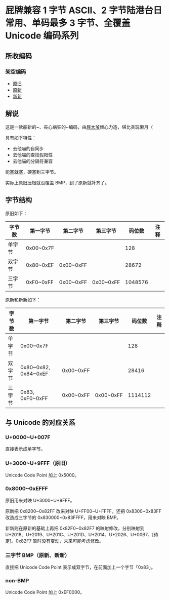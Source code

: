 # 屁牌兼容 1 字节 ASCII、2 字节陆港台日常用、单码最多 3 字节、全覆盖 Unicode 编码系列

## 所收编码
### 架空编码
- [原旧](https://zhuanlan.zhihu.com/p/33140509)
- [原新](https://zhuanlan.zhihu.com/p/33140509)
- [新新](https://zhuanlan.zhihu.com/p/33140509)

## 解说
这是一款船新的~、丧心病狂的~编码，由[屁大爷](https://github.com/farteryhr)倾心力造，堪比贪玩懒月（

具有如下特性：
- 去他喵的自同步
- 去他喵的查找假阳性
- 去他喵的分隔符兼容

能塞就塞，硬塞到三字节。

实际上原旧压根就没覆盖 BMP，到了原新就补齐了。

## 字节结构
原旧如下：

|字节数|第一字节|第二字节|第三字节|码位数|注释|
|-|-|-|-|-|-|
|单字节|0x00~0x7F|||128||
|双字节|0x80~0xEF|0x00~0xFF||28672||
|三字节|0xF0~0xFF|0x00~0xFF|0x00~0xFF|1048576||

原新和新新如下：

|字节数|第一字节|第二字节|第三字节|码位数|注释|
|-|-|-|-|-|-|
|单字节|0x00~0x7F|||128||
|双字节|0x80\~0x82, 0x84\~0xEF|0x00~0xFF||28416||
|三字节|0x83, 0xF0~0xFF|0x00~0xFF|0x00~0xFF|1114112||

## 与 Unicode 的对应关系
### U+0000~U+007F
直接表示成单字节。

### U+3000~U+9FFF（原旧）
Unicode Code Point 加上 0x5000。

### 0x8000~0xEFFF
原旧用来对映 U+3000~U+9FFF。

原新把 0x8200\~0x82FF 改来对映 U+FF00\~U+FFFF，还把 0x8300\~0x83FF 改造成三字节的 0x830000\~0x83FFFF，用来对映 BMP。

新新则在原新的基础上再把 0x82F0~0x82F7 的映射修改，分别映射到 U+2018、U+2019、U+201C、U+201D、U+2014、U+2026、U+00B7、[待定]。0x82F7 暂时没有变动，未来可能考虑修改。

### 三字节 BMP（原新、新新）
直接把 Unicode Code Point 表示成双字节，在前面加上一个字节「0x83」。

### non-BMP
Unicode Code Point 加上 0xEF0000。

